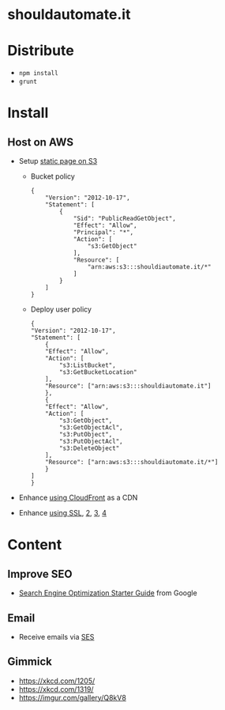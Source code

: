 shouldautomate.it
========

# Distribute

* `npm install`
* `grunt`

# Install

## Host on AWS

* Setup [static page on S3](http://docs.aws.amazon.com/AmazonS3/latest/dev/website-hosting-custom-domain-walkthrough.html)

    * Bucket policy

        ```
        {
            "Version": "2012-10-17",
            "Statement": [
                {
                    "Sid": "PublicReadGetObject",
                    "Effect": "Allow",
                    "Principal": "*",
                    "Action": [
                        "s3:GetObject"
                    ],
                    "Resource": [
                        "arn:aws:s3:::shouldiautomate.it/*"
                    ]
                }
            ]
        }
        ```
        
    * Deploy user policy

        ```
        {
        "Version": "2012-10-17",
        "Statement": [
            {
            "Effect": "Allow",
            "Action": [
                "s3:ListBucket",
                "s3:GetBucketLocation"
            ],
            "Resource": ["arn:aws:s3:::shouldiautomate.it"]
            },
            {
            "Effect": "Allow",
            "Action": [
                "s3:GetObject",
                "s3:GetObjectAcl",
                "s3:PutObject",
                "s3:PutObjectAcl",
                "s3:DeleteObject"
            ],
            "Resource": ["arn:aws:s3:::shouldiautomate.it/*"]
            }
        ]
        }
        ```

* Enhance [using CloudFront](http://docs.aws.amazon.com/AmazonCloudFront/latest/DeveloperGuide/MigrateS3ToCloudFront.html) as a CDN
* Enhance [using SSL](https://aws.amazon.com/de/blogs/aws/new-aws-certificate-manager-deploy-ssltls-based-apps-on-aws/), [2](https://medium.com/@sbuckpesch/setup-aws-s3-static-website-hosting-using-ssl-acm-34d41d32e394), [3](https://medium.com/@willmorgan/moving-a-static-website-to-aws-s3-cloudfront-with-https-1fdd95563106), [4](https://hackernoon.com/hosting-static-react-websites-on-aws-s3-cloudfront-with-ssl-924e5c134455)

# Content

## Improve SEO

* [Search Engine Optimization Starter Guide](https://static.googleusercontent.com/media/www.google.com/de//webmasters/docs/search-engine-optimization-starter-guide.pdf) from Google

## Email

* Receive emails via [SES](https://github.com/arithmetric/aws-lambda-ses-forwarder)

## Gimmick

* https://xkcd.com/1205/
* https://xkcd.com/1319/
* https://imgur.com/gallery/Q8kV8